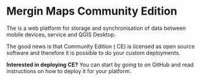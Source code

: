 # Mergin Maps Community Edition

The <MainDomainNameLink /> is a web platform for storage and synchronisation of data between mobile devices, <MainPlatformName /> service and QGIS Desktop.

The good news is that <MainPlatformName /> Community Edition (<MainPlatformName /> CE) is licensed as open source software and therefore it is possible to do your custom deployments.

**Interested in deploying <MainPlatformName /> CE?** You can start by going to <GitHubRepo id="MerginMaps/mergin" /> on GitHub and read instructions on how to deploy it for your platform.
